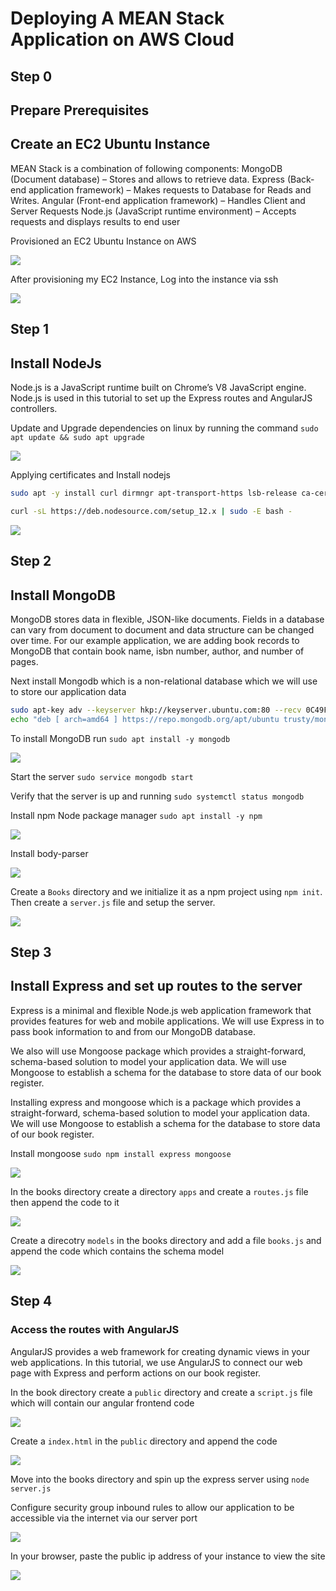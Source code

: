 # Deploying A MEAN Stack Application on AWS Cloud

## Step 0

## Prepare Prerequisites

## Create an EC2 Ubuntu Instance

MEAN Stack is a combination of following components:
MongoDB (Document database) – Stores and allows to retrieve data.
Express (Back-end application framework) – Makes requests to Database for Reads and Writes.
Angular (Front-end application framework) – Handles Client and Server Requests
Node.js (JavaScript runtime environment) – Accepts requests and displays results to end user


Provisioned an EC2 Ubuntu Instance on AWS

![](/04.Deploying_A_MEAN_STACK_Book-Application/04.Images/4.ec2.png)

After provisioning my EC2 Instance, Log into the instance via ssh

![](/03.Images/3.ssh.png)

## Step 1

## Install NodeJs

Node.js is a JavaScript runtime built on Chrome’s V8 JavaScript engine. Node.js is used in this tutorial to set up the Express routes and AngularJS controllers.

Update and Upgrade dependencies on linux by running the command ``sudo apt update && sudo apt upgrade``


![](/04.Deploying_A_MEAN_STACK_Book-Application/04.Images/4.update-upgrade.png)


Applying certificates and Install nodejs


```bash
sudo apt -y install curl dirmngr apt-transport-https lsb-release ca-certificates

curl -sL https://deb.nodesource.com/setup_12.x | sudo -E bash -
```


![](/04.Deploying_A_MEAN_STACK_Book-Application/04.Images/4.install-nodejs.png)


## Step 2

## Install MongoDB


MongoDB stores data in flexible, JSON-like documents. Fields in a database can vary from document to document and data structure can be changed over time. For our example application, we are adding book records to MongoDB that contain book name, isbn number, author, and number of pages.

Next install Mongodb which is a non-relational database which we will use to store our application data


```bash
sudo apt-key adv --keyserver hkp://keyserver.ubuntu.com:80 --recv 0C49F3730359A14518585931BC711F9BA15703C6
echo "deb [ arch=amd64 ] https://repo.mongodb.org/apt/ubuntu trusty/mongodb-org/3.4 multiverse" | sudo tee /etc/apt/sources.list.d/mongodb-org-3.4.list
```


To install MongoDB run ``sudo apt install -y mongodb``

![](/04.Deploying_A_MEAN_STACK_Book-Application/04.Images/4.install-mongodb.png)


Start the server ``sudo service mongodb start``



Verify that the server is up and running ``sudo systemctl status mongodb``


Install npm Node package manager ``sudo apt install -y npm``

![](/04.Deploying_A_MEAN_STACK_Book-Application/04.Images/4.install-npm.png)


Install body-parser

![](/04.Deploying_A_MEAN_STACK_Book-Application/04.Images/4.install-body.png)


Create a ``Books`` directory and we initialize it as a npm project using ``npm init``. Then create a ``server.js`` file and setup the server.


![](/04.Deploying_A_MEAN_STACK_Book-Application/04.Images/4.serverjs.png)



## Step 3

## Install Express and set up routes to the server

Express is a minimal and flexible Node.js web application framework that provides features for web and mobile applications. We will use Express in to pass book information to and from our MongoDB database.

We also will use Mongoose package which provides a straight-forward, schema-based solution to model your application data. We will use Mongoose to establish a schema for the database to store data of our book register.

Installing express and mongoose which is a package which provides a straight-forward, schema-based solution to model your application data. We will use Mongoose to establish a schema for the database to store data of our book register.

Install mongoose ``sudo npm install express mongoose``

![](/04.Deploying_A_MEAN_STACK_Book-Application/04.Images/4.mongoose.png)



In the books directory create a directory ``apps`` and create a ``routes.js`` file then append the code to it


![](/04.Deploying_A_MEAN_STACK_Book-Application/04.Images/4.routesjs.png)


Create a direcotry ``models`` in the books directory and add a file ``books.js`` and append the code which contains the schema model


![](/04.Deploying_A_MEAN_STACK_Book-Application/04.Images/4.bookjs.png)


## Step 4

### Access the routes with AngularJS

AngularJS provides a web framework for creating dynamic views in your web applications. In this tutorial, we use AngularJS to connect our web page with Express and perform actions on our book register.


In the book directory create a ``public`` directory and create a ``script.js`` file which will contain our angular frontend code


![](/04.Deploying_A_MEAN_STACK_Book-Application/04.Images/4.scriptjs.png)


Create a ``index.html`` in the ``public`` directory and append the code


![](/04.Deploying_A_MEAN_STACK_Book-Application/04.Images/4.index-html.png)


Move into the books directory and spin up the express server using ``node server.js``


Configure security group inbound rules to allow our application to be accessible via the internet via our server port


![](/04.Deploying_A_MEAN_STACK_Book-Application/04.Images/4.inbound-rule.png)


In your browser, paste the public ip address of your instance to view the site


![](/04.Deploying_A_MEAN_STACK_Book-Application/04.Images/4.bookpage.png)

